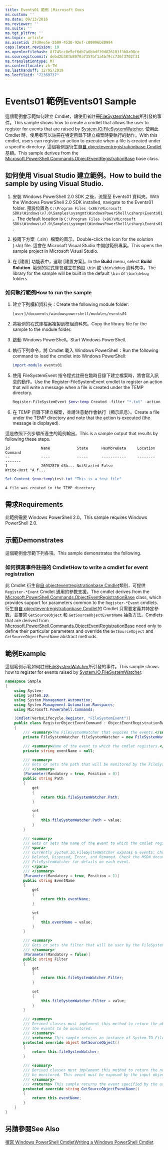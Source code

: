 ```yaml
---
title: Events01 範例 |Microsoft Docs
ms.custom: ''
ms.date: 09/13/2016
ms.reviewer: ''
ms.suite: ''
ms.tgt_pltfrm: ''
ms.topic: article
ms.assetid: 27d0ee5e-2589-4530-92ef-c09996b80994
caps.latest.revision: 10
ms.openlocfilehash: 8f745cc0e5ef6db7a6bbdf39d826103f3b8a98ce
ms.sourcegitcommit: debd2b38fb8070a7357bf1a4bf9cc736f3702f31
ms.translationtype: MT
ms.contentlocale: zh-TW
ms.lasthandoff: 12/05/2019
ms.locfileid: "72369737"
---
```

# <a name="events01-sample"></a><span data-ttu-id="72f3f-102">Events01 範例</span><span class="sxs-lookup"><span data-stu-id="72f3f-102">Events01 Sample</span></span>

<span data-ttu-id="72f3f-103">這個範例會示範如何建立 Cmdlet，讓使用者註冊[FileSystemWatcher](/dotnet/api/System.IO.FileSystemWatcher)所引發的事件。</span><span class="sxs-lookup"><span data-stu-id="72f3f-103">This sample shows how to create a cmdlet that allows the user to register for events that are raised by [System.IO.FileSystemWatcher](/dotnet/api/System.IO.FileSystemWatcher).</span></span>
<span data-ttu-id="72f3f-104">使用此 Cmdlet 時，使用者可以註冊在特定目錄下建立檔案時要執行的動作。</span><span class="sxs-lookup"><span data-stu-id="72f3f-104">With this cmdlet, users can register an action to execute when a file is created under a specific directory.</span></span>
<span data-ttu-id="72f3f-105">這個範例是衍生自[自 objecteventregistrationbase Cmdlet](/dotnet/api/Microsoft.PowerShell.Commands.ObjectEventRegistrationBase)基類。</span><span class="sxs-lookup"><span data-stu-id="72f3f-105">This sample derives from the [Microsoft.PowerShell.Commands.ObjectEventRegistrationBase](/dotnet/api/Microsoft.PowerShell.Commands.ObjectEventRegistrationBase) base class.</span></span>

## <a name="how-to-build-the-sample-by-using-visual-studio"></a><span data-ttu-id="72f3f-106">如何使用 Visual Studio 建立範例。</span><span class="sxs-lookup"><span data-stu-id="72f3f-106">How to build the sample by using Visual Studio.</span></span>

1. <span data-ttu-id="72f3f-107">安裝 Windows PowerShell 2.0 SDK 之後，流覽至 Events01 資料夾。</span><span class="sxs-lookup"><span data-stu-id="72f3f-107">With the Windows PowerShell 2.0 SDK installed, navigate to the Events01 folder.</span></span>
   <span data-ttu-id="72f3f-108">預設位置為 `C:\Program Files (x86)\Microsoft SDKs\Windows\v7.0\Samples\sysmgmt\WindowsPowerShell\csharp\Events01`。</span><span class="sxs-lookup"><span data-stu-id="72f3f-108">The default location is `C:\Program Files (x86)\Microsoft SDKs\Windows\v7.0\Samples\sysmgmt\WindowsPowerShell\csharp\Events01`.</span></span>

2. <span data-ttu-id="72f3f-109">按兩下方案（.sln）檔案的圖示。</span><span class="sxs-lookup"><span data-stu-id="72f3f-109">Double-click the icon for the solution (.sln) file.</span></span>
   <span data-ttu-id="72f3f-110">這會在 Microsoft Visual Studio 中開啟範例專案。</span><span class="sxs-lookup"><span data-stu-id="72f3f-110">This opens the sample project in Microsoft Visual Studio.</span></span>

3. <span data-ttu-id="72f3f-111">在 [建置] 功能表中，選取 [建置方案]。</span><span class="sxs-lookup"><span data-stu-id="72f3f-111">In the **Build** menu, select **Build Solution**.</span></span>
   <span data-ttu-id="72f3f-112">範例的程式庫會建立在預設 `\bin` 或 `\bin\debug` 資料夾中。</span><span class="sxs-lookup"><span data-stu-id="72f3f-112">The library for the sample will be built in the default `\bin` or `\bin\debug` folders.</span></span>

### <a name="how-to-run-the-sample"></a><span data-ttu-id="72f3f-113">如何執行範例</span><span class="sxs-lookup"><span data-stu-id="72f3f-113">How to run the sample</span></span>

1. <span data-ttu-id="72f3f-114">建立下列模組資料夾：</span><span class="sxs-lookup"><span data-stu-id="72f3f-114">Create the following module folder:</span></span>

    `[user]/documents/windowspowershell/modules/events01`

2. <span data-ttu-id="72f3f-115">將範例的程式庫檔案複製到模組資料夾。</span><span class="sxs-lookup"><span data-stu-id="72f3f-115">Copy the library file for the sample to the module folder.</span></span>

3. <span data-ttu-id="72f3f-116">啟動 Windows PowerShell。</span><span class="sxs-lookup"><span data-stu-id="72f3f-116">Start Windows PowerShell.</span></span>

4. <span data-ttu-id="72f3f-117">執行下列命令，將 Cmdlet 載入 Windows PowerShell：</span><span class="sxs-lookup"><span data-stu-id="72f3f-117">Run the following command to load the cmdlet into Windows PowerShell:</span></span>

    ```powershell
    import-module events01
    ```

5. <span data-ttu-id="72f3f-118">使用 FileSystemEvent 指令程式註冊在臨時目錄下建立檔案時，將會寫入訊息的動作。</span><span class="sxs-lookup"><span data-stu-id="72f3f-118">Use the Register-FileSystemEvent cmdlet to register an action that will write a message when a file is created under the TEMP directory.</span></span>

    ```powershell
    Register-FileSystemEvent $env:temp Created -filter "*.txt" -action { Write-Host "A file was created in the TEMP directory" }
    ```

6. <span data-ttu-id="72f3f-119">在 TEMP 目錄下建立檔案，並請注意動作會執行（顯示訊息）。</span><span class="sxs-lookup"><span data-stu-id="72f3f-119">Create a file under the TEMP directory and note that the action is executed (the message is displayed).</span></span>

<span data-ttu-id="72f3f-120">這是依照下列步驟所產生的範例輸出。</span><span class="sxs-lookup"><span data-stu-id="72f3f-120">This is a sample output that results by following these steps.</span></span>

```output
Id              Name            State      HasMoreData     Location             Command
--              ----            -----      -----------     --------             -------
1               26932870-d3b... NotStarted False                                 Write-Host "A f...

```

```powershell
Set-Content $env:temp\test.txt "This is a test file"
```

```output
A file was created in the TEMP directory
```

## <a name="requirements"></a><span data-ttu-id="72f3f-121">需求</span><span class="sxs-lookup"><span data-stu-id="72f3f-121">Requirements</span></span>

<span data-ttu-id="72f3f-122">此範例需要 Windows PowerShell 2.0。</span><span class="sxs-lookup"><span data-stu-id="72f3f-122">This sample requires Windows PowerShell 2.0.</span></span>

## <a name="demonstrates"></a><span data-ttu-id="72f3f-123">示範</span><span class="sxs-lookup"><span data-stu-id="72f3f-123">Demonstrates</span></span>

<span data-ttu-id="72f3f-124">這個範例會示範下列各項。</span><span class="sxs-lookup"><span data-stu-id="72f3f-124">This sample demonstrates the following.</span></span>

### <a name="how-to-write-a-cmdlet-for-event-registration"></a><span data-ttu-id="72f3f-125">如何撰寫事件註冊的 Cmdlet</span><span class="sxs-lookup"><span data-stu-id="72f3f-125">How to write a cmdlet for event registration</span></span>

<span data-ttu-id="72f3f-126">此 Cmdlet 衍生自[自 objecteventregistrationbase Cmdlet](/dotnet/api/Microsoft.PowerShell.Commands.ObjectEventRegistrationBase)類別，可提供 `Register-*Event` Cmdlet 通用的參數支援。</span><span class="sxs-lookup"><span data-stu-id="72f3f-126">The cmdlet derives from the [Microsoft.PowerShell.Commands.ObjectEventRegistrationBase](/dotnet/api/Microsoft.PowerShell.Commands.ObjectEventRegistrationBase) class, which provides support for parameters common to the `Register-*Event` cmdlets.</span></span>
<span data-ttu-id="72f3f-127">衍生自[自 objecteventregistrationbase Cmdlet](/dotnet/api/Microsoft.PowerShell.Commands.ObjectEventRegistrationBase)的 Cmdlet 只需要定義其特定參數，並覆寫 `GetSourceObject` 和 `GetSourceObjectEventName` 抽象方法。</span><span class="sxs-lookup"><span data-stu-id="72f3f-127">Cmdlets that are derived from [Microsoft.PowerShell.Commands.ObjectEventRegistrationBase](/dotnet/api/Microsoft.PowerShell.Commands.ObjectEventRegistrationBase) need only to define their particular parameters and override the `GetSourceObject` and `GetSourceObjectEventName` abstract methods.</span></span>

## <a name="example"></a><span data-ttu-id="72f3f-128">範例</span><span class="sxs-lookup"><span data-stu-id="72f3f-128">Example</span></span>

<span data-ttu-id="72f3f-129">這個範例示範如何註冊[FileSystemWatcher](/dotnet/api/System.IO.FileSystemWatcher)所引發的事件。</span><span class="sxs-lookup"><span data-stu-id="72f3f-129">This sample shows how to register for events raised by [System.IO.FileSystemWatcher](/dotnet/api/System.IO.FileSystemWatcher).</span></span>

```csharp
namespace Sample
{
    using System;
    using System.IO;
    using System.Management.Automation;
    using System.Management.Automation.Runspaces;
    using Microsoft.PowerShell.Commands;

    [Cmdlet(VerbsLifecycle.Register, "FileSystemEvent")]
    public class RegisterObjectEventCommand : ObjectEventRegistrationBase
    {
        /// <summary>The FileSystemWatcher that exposes the events.</summary>
        private FileSystemWatcher fileSystemWatcher = new FileSystemWatcher();

        /// <summary>Name of the event to which the cmdlet registers.</summary>
        private string eventName = null;

        /// <summary>
        /// Gets or sets the path that will be monitored by the FileSystemWatcher.
        /// </summary>
        [Parameter(Mandatory = true, Position = 0)]
        public string Path
        {
            get
            {
                return this.fileSystemWatcher.Path;
            }

            set
            {
                this.fileSystemWatcher.Path = value;
            }
        }

        /// <summary>
        /// Gets or sets the name of the event to which the cmdlet registers.
        /// <para>
        /// Currently System.IO.FileSystemWatcher exposes 6 events: Changed, Created,
        /// Deleted, Disposed, Error, and Renamed. Check the MSDN documentation of
        /// FileSystemWatcher for details on each event.
        /// </para>
        /// </summary>
        [Parameter(Mandatory = true, Position = 1)]
        public string EventName
        {
            get
            {
                return this.eventName;
            }

            set
            {
                this.eventName = value;
            }
        }

        /// <summary>
        /// Gets or sets the filter that will be user by the FileSystemWatcher.
        /// </summary>
        [Parameter(Mandatory = false)]
        public string Filter
        {
            get
            {
                return this.fileSystemWatcher.Filter;
            }

            set
            {
                this.fileSystemWatcher.Filter = value;
            }
        }

        /// <summary>
        /// Derived classes must implement this method to return the object that generates
        /// the events to be monitored.
        /// </summary>
        /// <returns> This sample returns an instance of System.IO.FileSystemWatcher</returns>
        protected override object GetSourceObject()
        {
            return this.fileSystemWatcher;
        }

        /// <summary>
        /// Derived classes must implement this method to return the name of the event to
        /// be monitored. This event must be exposed by the input object.
        /// </summary>
        /// <returns> This sample returns the event specified by the user with the -EventName parameter.</returns>
        protected override string GetSourceObjectEventName()
        {
            return this.eventName;
        }
    }
}
```

## <a name="see-also"></a><span data-ttu-id="72f3f-130">另請參閱</span><span class="sxs-lookup"><span data-stu-id="72f3f-130">See Also</span></span>

[<span data-ttu-id="72f3f-131">撰寫 Windows PowerShell Cmdlet</span><span class="sxs-lookup"><span data-stu-id="72f3f-131">Writing a Windows PowerShell Cmdlet</span></span>](writing-a-windows-powershell-cmdlet.md)